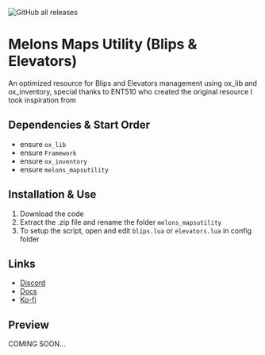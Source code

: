 ![GitHub all releases](https://img.shields.io/github/downloads/IlMelons/melons_mapsutility/total)
# Melons Maps Utility (Blips & Elevators)
An optimized resource for Blips and Elevators management using ox_lib and ox_inventory, special thanks to ENT510 who created the original resource I took inspiration from

## Dependencies & Start Order
- ensure `ox_lib`
- ensure `Framework`
- ensure `ox_inventory`
- ensure `melons_mapsutility`

## Installation & Use
1. Download the code
2. Extract the .zip file and rename the folder `melons_mapsutility`
3. To setup the script, open and edit `blips.lua` or `elevators.lua` in config folder

## Links
- [Discord](https://discord.gg/RxpNTx2YKZ)
- [Docs](https://melons-development.gitbook.io/melons-development/resources/melons-maps-utility)
- [Ko-fi](https://ko-fi.com/ilmelons)

## Preview
COMING SOON...
